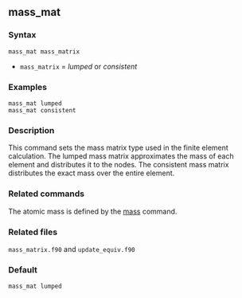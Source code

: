 ## mass_mat

### Syntax

	mass_mat mass_matrix

* `mass_matrix` = _lumped_ or _consistent_

### Examples

	mass_mat lumped
	mass_mat consistent

### Description

This command sets the mass matrix type used in the finite element calculation. The lumped mass matrix approximates the mass of each element and distributes it to the nodes. The consistent mass matrix distributes the exact mass over the entire element. 

### Related commands

The atomic mass is defined by the [mass](mass.md) command.

### Related files

`mass_matrix.f90` and `update_equiv.f90`

### Default

	mass_mat lumped